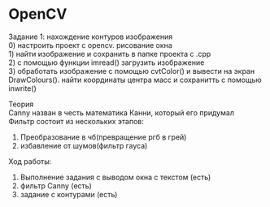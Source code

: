 # OpenCV
Задание 1: нахождение контуров изображения<br>
	0) настроить проект с opencv. рисование окна<br>
	1) найти изображение и сохранить в папке проекта с .срр<br>
	2) с помощью функции imread() загрузить изображение<br>
	3) обработать изображение с помощью cvtColor() и вывести на экран DrawColours(). найти координаты центра масс и сохранитть с помощью inwrite()<br>
	

Теория<br>
Canny назван в честь математика Канни, который его придумал<br>
Фильтр состоит из нескольких этапов:<br>
1) Преобразование в чб(превращение ргб в грей)<br>
2) избавление от шумов(фильтр гауса)<br>

Ход работы:
1) Выполнение задания с выводом окна с текстом (есть)
2) фильтр Canny (есть)
3) задание с контурами (есть)
